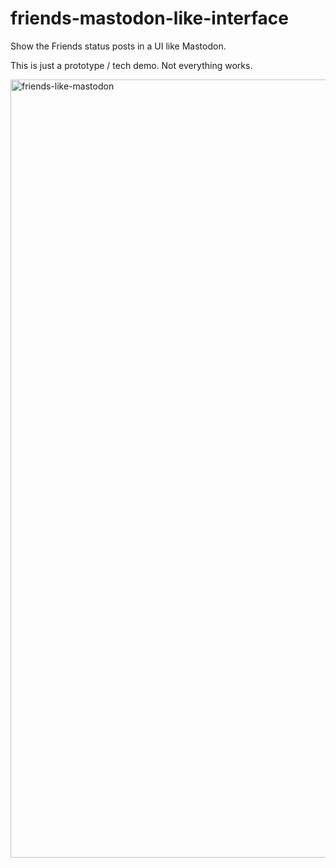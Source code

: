 # friends-mastodon-like-interface
Show the Friends status posts in a UI like Mastodon.

This is just a prototype / tech demo. Not everything works.

<img width="1245" alt="friends-like-mastodon" src="https://github.com/akirk/friends-mastodon-like-interface/assets/203408/c17fb372-365c-4410-936b-5633a49685f6">

